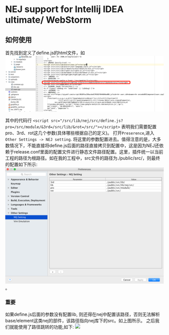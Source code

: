# NEJ support for Intellij IDEA ultimate/ WebStorm

## 如何使用

首先找到定义了define.js的html文件，如![](/doc/images/find_definejs.jpg)

其中的代码行
`<script src="/src/lib/nej/src/define.js?pro=/src/module/&3rd=/src/lib/&rot=/src/"></script>`
表明我们需要配置pro、3rd、rot这几个参数(具体哪些根据自己的定义)。
打开`Preserence`,进入`Other Settings -> NEJ setting`. 将这里的参数配置进去。值得注意的是，大多数情况下，不能直接将define.js后面的路径直接拷贝到配置中，这是因为NEJ还依赖于release.conf里面的配置文件进行静态文件路径配置。这里，插件统一以当前工程的路径为根路径。如在我的工程中，src文件的路径为./public/src/，则最终的配置如下所示:
![](/doc/images/NEJ_setting.jpg)。
### 重要
如果define.js后面的参数没有配置lib, 则还得在nej中配置该路径，否则无法解析base/element这类nej的部件，该路径指向nej库下的src。如上图所示。
之后我们就能使用了路径跳转的功能,如下:
![](http://g.recordit.co/k1fKfCTLmV.gif)
